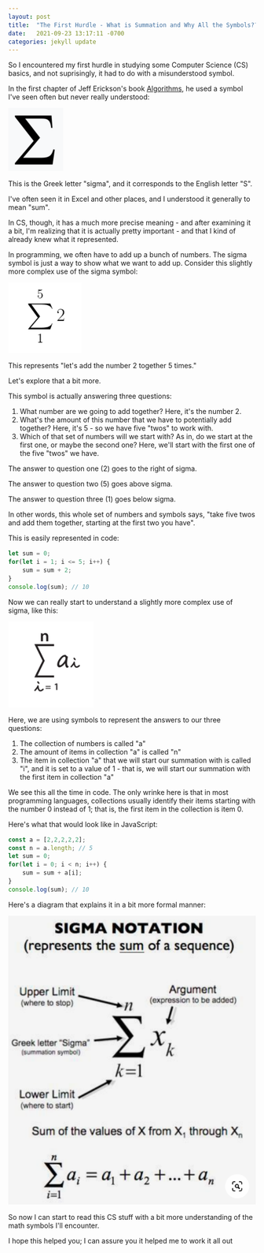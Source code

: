 ```yaml
---
layout: post
title:  "The First Hurdle - What is Summation and Why All the Symbols???"
date:   2021-09-23 13:17:11 -0700
categories: jekyll update
---
```

So I encountered my first hurdle in studying some Computer Science (CS) basics, and not suprisingly, it had to do with a misunderstood symbol.

In the first chapter of Jeff Erickson's book [Algorithms](https://jeffe.cs.illinois.edu/teaching/algorithms/), he used a symbol I've seen often but never really understood:

![Sigma](/assets/img/blog/sigma.png)

This is the Greek letter "sigma", and it corresponds to the English letter "S".

I've often seen it in Excel and other places, and I understood it generally to mean "sum".

In CS, though, it has a much more precise meaning - and after examining it a bit, I'm realizing that it is actually pretty important - and that I kind of already knew what it represented.

In programming, we often have to add up a bunch of numbers. The sigma symbol is just a way to show what we want to add up. Consider this slightly more complex use of the sigma symbol:

![Sigma with numbers](/assets/img/blog/sigma_simple.png)

This represents "let's add the number 2 together 5 times."

Let's explore that a bit more. 

This symbol is actually answering three questions:

1. What number are we going to add together? Here, it's the number 2.
2. What's the amount of this number that we have to potentially add together? Here, it's 5 - so we have five "twos" to work with.
3. Which of that set of numbers will we start with? As in, do we start at the first one, or maybe the second one? Here, we'll start with the first one of the five "twos" we have.

The answer to question one (2) goes to the right of sigma.

The answer to question two (5) goes above sigma.

The answer to question three (1) goes below sigma.

In other words, this whole set of numbers and symbols says, "take five twos and add them together, starting at the first two you have".

This is easily represented in code:

```javascript
let sum = 0;
for(let i = 1; i <= 5; i++) {
    sum = sum + 2;
}
console.log(sum); // 10
```
Now we can really start to understand a slightly more complex use of sigma, like this:

![Sigma with numbers](/assets/img/blog/sigma-array.png)

Here, we are using symbols to represent the answers to our three questions:

1. The collection of numbers is called "a"
2. The amount of items in collection "a" is called "n"
3. The item in collection "a" that we will start our summation with is called "i", and it is set to a value of 1 - that is, we will start our summation with the first item in collection "a"

We see this all the time in code. The only wrinke here is that in most programming languages, collections usually identify their items starting with the number 0 instead of 1; that is, the first item in the collection is item 0.

Here's what that would look like in JavaScript:

```javascript
const a = [2,2,2,2,2];
const n = a.length; // 5
let sum = 0;
for(let i = 0; i < n; i++) {
    sum = sum + a[i];
}
console.log(sum); // 10
```

Here's a diagram that explains it in a bit more formal manner:

![Sigma Notation](/assets/img/blog/sigma-notation.png)


So now I can start to read this CS stuff with a bit more understanding of the math symbols I'll encounter.

I hope this helped you; I can assure you it helped me to work it all out